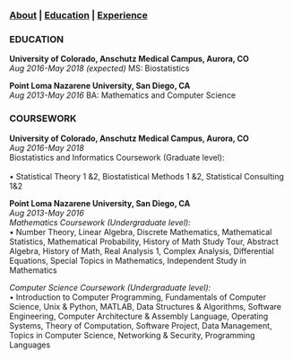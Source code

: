 ### [About](https://athwing.github.io)  |  [Education](https://athwing.github.io/education) |  [Experience](https://athwing.github.io/experience)

### EDUCATION 
**University of Colorado, Anschutz Medical Campus, Aurora, CO** <br>
*Aug 2016-May 2018 (expected)*
MS: Biostatistics

**Point Loma Nazarene University, San Diego, CA**<br>
*Aug 2013-May 2016*
BA: Mathematics and Computer Science

### COURSEWORK
**University of Colorado, Anschutz Medical Campus, Aurora, CO** <br>                                                                       *Aug 2016-May 2018*<br> 
Biostatistics and Informatics Coursework (Graduate level):<br>  
•	Statistical Theory 1 &2, Biostatistical Methods 1 &2, Statistical Consulting 1&2 

**Point Loma Nazarene University, San Diego, CA** <br>                                                                                     *Aug 2013-May 2016*<br> 
*Mathematics Coursework (Undergraduate level):*<br> 
•	Number Theory, Linear Algebra, Discrete Mathematics, Mathematical Statistics, Mathematical Probability, History of Math Study Tour, Abstract Algebra, History of Math, Real Analysis 1, Complex Analysis, Differential Equations, Special Topics in Mathematics, Independent Study in Mathematics 

*Computer Science Coursework (Undergraduate level):* <br> 
•	Introduction to Computer Programming, Fundamentals of Computer Science, Unix & Python, MATLAB, Data Structures & Algorithms, Software Engineering, Computer Architecture & Assembly Language, Operating Systems, Theory of Computation, Software Project, Data Management, Topics in Computer Science, Networking & Security, Programming Languages 
